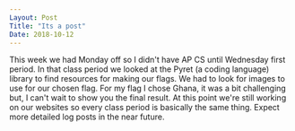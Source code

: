 ```yaml
---
Layout: Post
Title: "Its a post"
Date: 2018-10-12
---
```

This week we had Monday off so I didn't have AP CS until Wednesday first period. In that class period we looked at the Pyret (a coding language) 
library to find resources for making our flags. We had to look for images to use for our chosen flag. For my flag I chose Ghana, it was a bit challenging but, I can't wait to show you the final result. At this point we're still working on our websites so every class period is basically the same thing. Expect more detailed log posts in the near future. 
